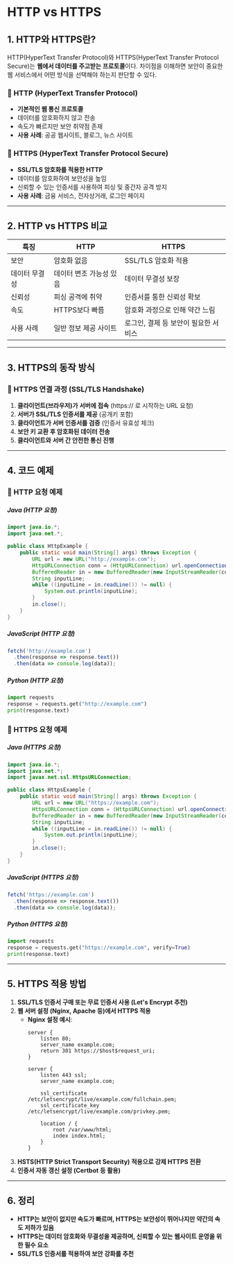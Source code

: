 # HTTP vs HTTPS

## 1. HTTP와 HTTPS란?
HTTP(HyperText Transfer Protocol)와 HTTPS(HyperText Transfer Protocol Secure)는 **웹에서 데이터를 주고받는 프로토콜**이다. 차이점을 이해하면 보안이 중요한 웹 서비스에서 어떤 방식을 선택해야 하는지 판단할 수 있다.

### 🔹 HTTP (HyperText Transfer Protocol)
- **기본적인 웹 통신 프로토콜**
- 데이터를 암호화하지 않고 전송
- 속도가 빠르지만 보안 취약점 존재
- **사용 사례**: 공공 웹사이트, 블로그, 뉴스 사이트

### 🔹 HTTPS (HyperText Transfer Protocol Secure)
- **SSL/TLS 암호화를 적용한 HTTP**
- 데이터를 암호화하여 보안성을 높임
- 신뢰할 수 있는 인증서를 사용하여 피싱 및 중간자 공격 방지
- **사용 사례**: 금융 서비스, 전자상거래, 로그인 페이지

---

## 2. HTTP vs HTTPS 비교
| 특징 | HTTP | HTTPS |
|------|------|------|
| 보안 | 암호화 없음 | SSL/TLS 암호화 적용 |
| 데이터 무결성 | 데이터 변조 가능성 있음 | 데이터 무결성 보장 |
| 신뢰성 | 피싱 공격에 취약 | 인증서를 통한 신뢰성 확보 |
| 속도 | HTTPS보다 빠름 | 암호화 과정으로 인해 약간 느림 |
| 사용 사례 | 일반 정보 제공 사이트 | 로그인, 결제 등 보안이 필요한 서비스 |

---

## 3. HTTPS의 동작 방식
### 🔹 HTTPS 연결 과정 (SSL/TLS Handshake)
1. **클라이언트(브라우저)가 서버에 접속** (https:// 로 시작하는 URL 요청)
2. **서버가 SSL/TLS 인증서를 제공** (공개키 포함)
3. **클라이언트가 서버 인증서를 검증** (인증서 유효성 체크)
4. **보안 키 교환 후 암호화된 데이터 전송**
5. **클라이언트와 서버 간 안전한 통신 진행**

---

## 4. 코드 예제
### 🔹 HTTP 요청 예제
##### Java (HTTP 요청)
```java
import java.io.*;
import java.net.*;

public class HttpExample {
    public static void main(String[] args) throws Exception {
        URL url = new URL("http://example.com");
        HttpURLConnection conn = (HttpURLConnection) url.openConnection();
        BufferedReader in = new BufferedReader(new InputStreamReader(conn.getInputStream()));
        String inputLine;
        while ((inputLine = in.readLine()) != null) {
            System.out.println(inputLine);
        }
        in.close();
    }
}
```

##### JavaScript (HTTP 요청)
```javascript
fetch('http://example.com')
  .then(response => response.text())
  .then(data => console.log(data));
```

##### Python (HTTP 요청)
```python
import requests
response = requests.get("http://example.com")
print(response.text)
```

### 🔹 HTTPS 요청 예제
##### Java (HTTPS 요청)
```java
import java.io.*;
import java.net.*;
import javax.net.ssl.HttpsURLConnection;

public class HttpsExample {
    public static void main(String[] args) throws Exception {
        URL url = new URL("https://example.com");
        HttpsURLConnection conn = (HttpsURLConnection) url.openConnection();
        BufferedReader in = new BufferedReader(new InputStreamReader(conn.getInputStream()));
        String inputLine;
        while ((inputLine = in.readLine()) != null) {
            System.out.println(inputLine);
        }
        in.close();
    }
}
```

##### JavaScript (HTTPS 요청)
```javascript
fetch('https://example.com')
  .then(response => response.text())
  .then(data => console.log(data));
```

##### Python (HTTPS 요청)
```python
import requests
response = requests.get("https://example.com", verify=True)
print(response.text)
```

---

## 5. HTTPS 적용 방법
1. **SSL/TLS 인증서 구매 또는 무료 인증서 사용 (Let's Encrypt 추천)**
2. **웹 서버 설정 (Nginx, Apache 등)에서 HTTPS 적용**
    - **Nginx 설정 예시**:
      ```nginx
      server {
          listen 80;
          server_name example.com;
          return 301 https://$host$request_uri;
      }

      server {
          listen 443 ssl;
          server_name example.com;

          ssl_certificate /etc/letsencrypt/live/example.com/fullchain.pem;
          ssl_certificate_key /etc/letsencrypt/live/example.com/privkey.pem;

          location / {
              root /var/www/html;
              index index.html;
          }
      }
      ```
3. **HSTS(HTTP Strict Transport Security) 적용으로 강제 HTTPS 전환**
4. **인증서 자동 갱신 설정 (Certbot 등 활용)**

---

## 6. 정리
- **HTTP는 보안이 없지만 속도가 빠르며, HTTPS는 보안성이 뛰어나지만 약간의 속도 저하가 있음**
- **HTTPS는 데이터 암호화와 무결성을 제공하며, 신뢰할 수 있는 웹사이트 운영을 위한 필수 요소**
- **SSL/TLS 인증서를 적용하여 보안 강화를 추천**